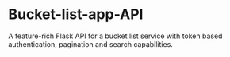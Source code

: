 # Bucket-list-app-API
A feature-rich Flask API for a bucket list service with token based authentication, pagination and search capabilities.

